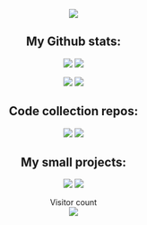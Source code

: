 <p align="center">
  <img src="https://readme-typing-svg.herokuapp.com?font=Fira+Code&pause=1000&color=07CCFF&center=true&vCenter=true&width=650&lines=Hi!+I'm+Patryk;A+IT+and+math+student+at+University+of+Wroc%C5%82aw" />
</p>


<h2 align="center">
  My Github stats:
</h2>

<p align="center">
  <img src = "https://github-readme-stats.vercel.app/api?username=PatrykFlama&count_private=true&show_icons=true&theme=blue-green&bg_color=30,040f0f,000f00" />
  <img src = "https://github-readme-stats.vercel.app/api/top-langs/?username=PatrykFlama&theme=blue-green&bg_color=30,040f0f,000f00&langs_count=3" />
</p>
  
<p align="center">
  <img src = "https://github-readme-stats.vercel.app/api/wakatime?username=PatrykFlama&theme=blue-green&bg_color=30,040f0f,000f00" />
  <img src = "https://streak-stats.demolab.com?user=PatrykFlama&theme=blue-green&mode=weekly&background=30%2C040F0F%2C000F00&stroke=7A7A7A" />
</p>

  
<h2 align="center">
  Code collection repos:
</h2>

<p align="center">
  <a herf="https://github.com/PatrykFlama/Algorytmy"><img src = "https://github-readme-stats.vercel.app/api/pin/?username=PatrykFlama&theme=blue-green&bg_color=30,040f0f,000f00&repo=Algorytmy" /></a>
  <a herf="https://github.com/PatrykFlama/Themis">
  <img src = "https://github-readme-stats.vercel.app/api/pin/?username=PatrykFlama&theme=blue-green&bg_color=30,040f0f,000f00&repo=Themis" /></a>
</p>


<h2 align="center">
  My small projects:
</h2>

<p align="center">
  <a herf="https://github.com/PatrykFlama/Tetris-competitive-edition">
  <img src = "https://github-readme-stats.vercel.app/api/pin/?username=PatrykFlama&theme=blue-green&repo=Tetris-competitive-edition" /></a>
  <a herf="https://github.com/PatrykFlama/UltimateTicTacToe">
  <img src = "https://github-readme-stats.vercel.app/api/pin/?username=PatrykFlama&theme=blue-green&repo=UltimateTicTacToe" /></a>
</p>


<p align="center"> 
  Visitor count<br>
  <img src="https://profile-counter.glitch.me/PatrykFlama/count.svg" />
</p>

<!--
**PatrykFlama/PatrykFlama** is a ✨ _special_ ✨ repository because its `README.md` (this file) appears on your GitHub profile.

Here are some ideas to get you started:

- 🔭 I’m currently working on ...
- 🌱 I’m currently learning ...
- 👯 I’m looking to collaborate on ...
- 🤔 I’m looking for help with ...
- 💬 Ask me about ...
- 📫 How to reach me: ...
- 😄 Pronouns: ...
- ⚡ Fun fact: ...
-->

